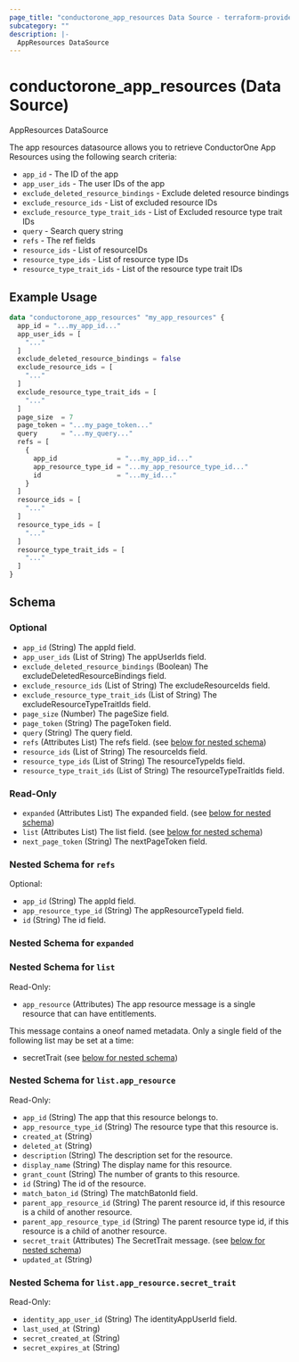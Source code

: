 ```yaml
---
page_title: "conductorone_app_resources Data Source - terraform-provider-conductorone"
subcategory: ""
description: |-
  AppResources DataSource
---
```


# conductorone_app_resources (Data Source)

AppResources DataSource

The app resources datasource allows you to retrieve ConductorOne App Resources using the following search criteria:

* `app_id` - The ID of the app
* `app_user_ids` - The user IDs of the app
* `exclude_deleted_resource_bindings` - Exclude deleted resource bindings
* `exclude_resource_ids` - List of excluded resource IDs
* `exclude_resource_type_trait_ids` - List of Excluded resource type trait IDs
* `query` - Search query string
* `refs` - The ref fields
* `resource_ids` - List of resourceIDs
* `resource_type_ids` - List of resource type IDs
* `resource_type_trait_ids` - List of the resource type trait IDs

## Example Usage

```terraform
data "conductorone_app_resources" "my_app_resources" {
  app_id = "...my_app_id..."
  app_user_ids = [
    "..."
  ]
  exclude_deleted_resource_bindings = false
  exclude_resource_ids = [
    "..."
  ]
  exclude_resource_type_trait_ids = [
    "..."
  ]
  page_size  = 7
  page_token = "...my_page_token..."
  query      = "...my_query..."
  refs = [
    {
      app_id               = "...my_app_id..."
      app_resource_type_id = "...my_app_resource_type_id..."
      id                   = "...my_id..."
    }
  ]
  resource_ids = [
    "..."
  ]
  resource_type_ids = [
    "..."
  ]
  resource_type_trait_ids = [
    "..."
  ]
}
```

<!-- schema generated by tfplugindocs -->
## Schema

### Optional

- `app_id` (String) The appId field.
- `app_user_ids` (List of String) The appUserIds field.
- `exclude_deleted_resource_bindings` (Boolean) The excludeDeletedResourceBindings field.
- `exclude_resource_ids` (List of String) The excludeResourceIds field.
- `exclude_resource_type_trait_ids` (List of String) The excludeResourceTypeTraitIds field.
- `page_size` (Number) The pageSize field.
- `page_token` (String) The pageToken field.
- `query` (String) The query field.
- `refs` (Attributes List) The refs field. (see [below for nested schema](#nestedatt--refs))
- `resource_ids` (List of String) The resourceIds field.
- `resource_type_ids` (List of String) The resourceTypeIds field.
- `resource_type_trait_ids` (List of String) The resourceTypeTraitIds field.

### Read-Only

- `expanded` (Attributes List) The expanded field. (see [below for nested schema](#nestedatt--expanded))
- `list` (Attributes List) The list field. (see [below for nested schema](#nestedatt--list))
- `next_page_token` (String) The nextPageToken field.

<a id="nestedatt--refs"></a>
### Nested Schema for `refs`

Optional:

- `app_id` (String) The appId field.
- `app_resource_type_id` (String) The appResourceTypeId field.
- `id` (String) The id field.


<a id="nestedatt--expanded"></a>
### Nested Schema for `expanded`


<a id="nestedatt--list"></a>
### Nested Schema for `list`

Read-Only:

- `app_resource` (Attributes) The app resource message is a single resource that can have entitlements.

This message contains a oneof named metadata. Only a single field of the following list may be set at a time:
  - secretTrait (see [below for nested schema](#nestedatt--list--app_resource))

<a id="nestedatt--list--app_resource"></a>
### Nested Schema for `list.app_resource`

Read-Only:

- `app_id` (String) The app that this resource belongs to.
- `app_resource_type_id` (String) The resource type that this resource is.
- `created_at` (String)
- `deleted_at` (String)
- `description` (String) The description set for the resource.
- `display_name` (String) The display name for this resource.
- `grant_count` (String) The number of grants to this resource.
- `id` (String) The id of the resource.
- `match_baton_id` (String) The matchBatonId field.
- `parent_app_resource_id` (String) The parent resource id, if this resource is a child of another resource.
- `parent_app_resource_type_id` (String) The parent resource type id, if this resource is a child of another resource.
- `secret_trait` (Attributes) The SecretTrait message. (see [below for nested schema](#nestedatt--list--app_resource--secret_trait))
- `updated_at` (String)

<a id="nestedatt--list--app_resource--secret_trait"></a>
### Nested Schema for `list.app_resource.secret_trait`

Read-Only:

- `identity_app_user_id` (String) The identityAppUserId field.
- `last_used_at` (String)
- `secret_created_at` (String)
- `secret_expires_at` (String)